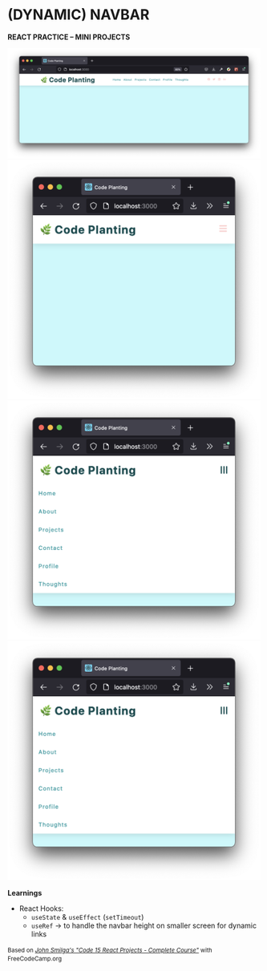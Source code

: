 # (DYNAMIC) NAVBAR

**REACT PRACTICE – MINI PROJECTS**

![screenshot](./docs/ss_nav_01.png)
![screenshot](./docs/ss_nav_02.png)
![screenshot](./docs/ss_nav_03.png)
![screenshot](./docs/ss_nav_03.png)

**Learnings**

- React Hooks:
  - `useState` &  `useEffect` (`setTimeout`)
  - `useRef` →  to handle the navbar height on smaller screen for dynamic links

<small>Based on [*John Smilga's "Code 15 React Projects - Complete Course"*](https://youtu.be/a_7Z7C_JCyo) with FreeCodeCamp.org</small>

